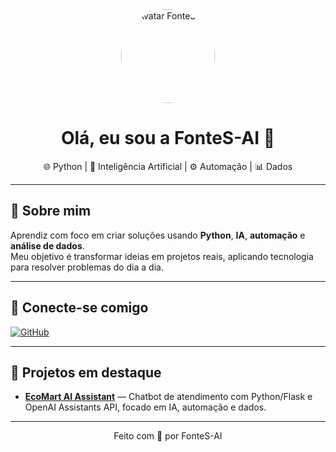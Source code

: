 <div align="center">
  <img src="https://github.com/FonteS-AI.png" width="150" style="border-radius:50%" alt="Avatar FonteS-AI"/>
  
  # Olá, eu sou a FonteS-AI 👋
  🌐 Python | 🤖 Inteligência Artificial | ⚙️ Automação | 📊 Dados
</div>

---

## 🚀 Sobre mim
Aprendiz com foco em criar soluções usando **Python**, **IA**, **automação** e **análise de dados**.  
Meu objetivo é transformar ideias em projetos reais, aplicando tecnologia para resolver problemas do dia a dia.  

---

## 🔗 Conecte-se comigo
[![GitHub](https://img.shields.io/badge/GitHub-000000?logo=github&logoColor=white)](https://github.com/FonteS-AI)

---

## 📌 Projetos em destaque
- **[EcoMart AI Assistant](https://github.com/FonteS-AI/ecomart-ai-assistant)** — Chatbot de atendimento com Python/Flask e OpenAI Assistants API, focado em IA, automação e dados.

---

<div align="center">
  Feito com 💙 por FonteS-AI
</div>
